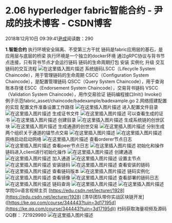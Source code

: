 
# 2.06 hyperledger fabric智能合约 - 尹成的技术博客 - CSDN博客

2018年12月10日 09:39:41[尹成](https://me.csdn.net/yincheng01)阅读数：290


**1.智能合约**
执行环境安全隔离、不受第三方干扰
链码是fabric应用层的基石，是应用层与底层的桥梁
执行环境是一个独立的docker环境
通过gRPC协议与背书节点连接，只有背书节点才会运行链码
链码的生命周期打包
安装
实例化
升级
交互
链码的交互流程
![在这里插入图片描述](https://img-blog.csdnimg.cn/20181205170307816.png?x-oss-process=image/watermark,type_ZmFuZ3poZW5naGVpdGk,shadow_10,text_aHR0cHM6Ly9ibG9nLmNzZG4ubmV0L3UwMTA5ODY3NzY=,size_16,color_FFFFFF,t_70)
系统链码LSCC（Lifecycle System Chaincode），用于管理链码的生命周期
CSCC（Configuration System Chaincode），是配置管理链码
QSCC（Query System Chaincode），用于查询账本存储
ESCC（Endorsement System Chaincode），交易背书链码
VSCC（Validation System Chaincode），用作交易验证
链码编程接口Init()
Invoke()
例子示范fabric_asset/chaincode/badexample/badexample.go
2.网络搭建配置的实现
配置文件准备设置工作路径
![在这里插入图片描述](https://img-blog.csdnimg.cn/20181205170315150.png)
进入配置文件目录
![在这里插入图片描述](https://img-blog.csdnimg.cn/201812051703195.png)
生成证书文件
![在这里插入图片描述](https://img-blog.csdnimg.cn/20181205170322436.png)
可以查看生成的证书
![在这里插入图片描述](https://img-blog.csdnimg.cn/20181205170329509.png)
创建目录
![在这里插入图片描述](https://img-blog.csdnimg.cn/2018120517033453.png)
生成系统链的创世区块
![在这里插入图片描述](https://img-blog.csdnimg.cn/20181205170339564.png)
生成通道的创世交易
![在这里插入图片描述](https://img-blog.csdnimg.cn/20181205170345669.png)
分别生成两个组织关于通道的锚节点交易
![在这里插入图片描述](https://img-blog.csdnimg.cn/201812051703521.png)
![在这里插入图片描述](https://img-blog.csdnimg.cn/20181205170355947.png)
[](https://img-blog.csdnimg.cn/201812051703521.png)
网络启动启动网络
![在这里插入图片描述](https://img-blog.csdnimg.cn/20181205170401276.png)
查看orderer节点日志
![在这里插入图片描述](https://img-blog.csdnimg.cn/20181205170406499.png)
查看peer节点日志
![在这里插入图片描述](https://img-blog.csdnimg.cn/201812051704131.png)
初始化和操作链码进入client进行初始化操作
![在这里插入图片描述](https://img-blog.csdnimg.cn/20181205170421656.png)
创建通道
![在这里插入图片描述](https://img-blog.csdnimg.cn/20181205170428861.png)
加入通道
![在这里插入图片描述](https://img-blog.csdnimg.cn/2018120517043425.png)
设置主节点
![在这里插入图片描述](https://img-blog.csdnimg.cn/2018120517043862.png)
安装链码
![在这里插入图片描述](https://img-blog.csdnimg.cn/20181205170443862.png)
查看安装的链码
![在这里插入图片描述](https://img-blog.csdnimg.cn/20181205170450765.png)
查看链码版本
![在这里插入图片描述](https://img-blog.csdnimg.cn/20181205170457601.png)
链码实例化
![在这里插入图片描述](https://img-blog.csdnimg.cn/20181205170503760.png)
查看镜像
![在这里插入图片描述](https://img-blog.csdnimg.cn/20181205170509570.png)
查看部署的链码日志
![在这里插入图片描述](https://img-blog.csdnimg.cn/20181205170515591.png)
链码查询
![在这里插入图片描述](https://img-blog.csdnimg.cn/20181205170519658.png)
![在这里插入图片描述](https://img-blog.csdnimg.cn/20181205170522884.png)
[](https://img-blog.csdnimg.cn/20181205170519658.png)
学院Go语言视频主页
[https://edu.csdn.net/lecturer/1928](https://edu.csdn.net/lecturer/1928)
[清华团队带你实战区块链开发]
([https://ke.qq.com/course/344443?tuin=3d17195d](https://ke.qq.com/course/344443?tuin=3d17195d))
扫码获取海量视频及源码   QQ群：
721929980
![在这里插入图片描述](https://img-blog.csdnimg.cn/2018111611182187.png?x-oss-process=image/watermark,type_ZmFuZ3poZW5naGVpdGk,shadow_10,text_aHR0cHM6Ly9ibG9nLmNzZG4ubmV0L3lpbmNoZW5nMDE=,size_16,color_FFFFFF,t_70)

